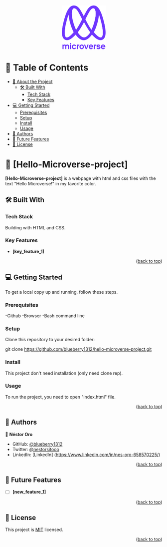 <a name="readme-top"></a>
<div align="center">
<img src="murple_logo.png" alt="logo" width="140"  height="auto" />
  <br/>

</div>

# 📗 Table of Contents

- [📖 About the Project](#about-project)
  - [🛠 Built With](#built-with)
    - [Tech Stack](#tech-stack)
    - [Key Features](#key-features)
- [💻 Getting Started](#getting-started)
  - [Prerequisites](#prerequisites)
  - [Setup](#setup)
  - [Install](#install)
  - [Usage](#usage)
- [👥 Authors](#authors)
- [🔭 Future Features](#future-features)
- [📝 License](#license)

# 📖 [Hello-Microverse-project] <a name="about-project"></a>

**[Hello-Microverse-project]** is a webpage with html and css  files with the text "Hello Microverse!" in my favorite color.

## 🛠 Built With <a name="built-with"></a>

### Tech Stack <a name="tech-stack"></a>

Building with HTML and CSS.

### Key Features <a name="key-features"></a>


- **[key_feature_1]**


<p align="right">(<a href="#readme-top">back to top</a>)</p>


## 💻 Getting Started <a name="getting-started"></a>


To get a local copy up and running, follow these steps.

### Prerequisites

-Github
-Browser
-Bash command line


### Setup

Clone this repository to your desired folder:

git clone https://github.com/blueberry1312/hello-microverse-project.git

### Install

This project don't need installation (only need clone rep).

### Usage

To run the project, you need to open "index.html" file.


<p align="right">(<a href="#readme-top">back to top</a>)</p>


## 👥 Authors <a name="authors"></a>


👤 **Néstor Oro**

- GitHub: [@blueberry1312](https://github.com/blueberry1312)
- Twitter: [@nestorsitooo](https://twitter.com/nestorsitooo)
- LinkedIn: [LinkedIn]
(https://www.linkedin.com/in/nes-oro-658570225/)


<p align="right">(<a href="#readme-top">back to top</a>)</p>


## 🔭 Future Features <a name="future-features"></a>

- [ ] **[new_feature_1]**


<p align="right">(<a href="#readme-top">back to top</a>)</p>


## 📝 License <a name="license"></a>

This project is [MIT](./LICENSE) licensed.


<p align="right">(<a href="#readme-top">back to top</a>)</p>